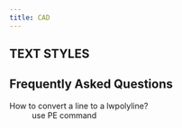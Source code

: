 ```yaml
---
title: CAD
---
```


## TEXT STYLES

## Frequently Asked Questions

<dl>
  <dt>How to convert a line to a lwpolyline?</dt>
  <dd>use PE command</dd>
</dl>

